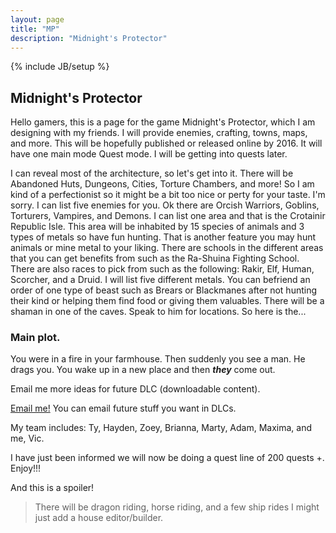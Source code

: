 ```yaml
---
layout: page
title: "MP"
description: "Midnight's Protector"
---
```

{% include JB/setup %}


## Midnight's Protector 

Hello gamers, this is a page for the game Midnight's Protector, which I am designing with my friends. I will provide enemies, crafting, towns, maps, and more. This will be hopefully published or released online by 2016. It will have one main mode Quest mode. I will be getting into quests later.

I can reveal most of the architecture, so let's get into it. There will be Abandoned Huts, Dungeons, Cities, Torture Chambers, and more! So I am kind of a perfectionist so it might be a bit too nice or perty for your taste. I'm sorry. I can list five enemies for you. Ok there are Orcish Warriors, Goblins, Torturers, Vampires, and Demons. I can list one area and that is the Crotainir Republic Isle. This area will be inhabited by 15 species of animals and 3 types of metals so have fun hunting. That is another feature you may hunt animals or mine metal to your liking. There are schools in the different areas that you can get benefits from such as the Ra-Shuina Fighting School. There are also races to pick from such as the following: Rakir, Elf, Human, Scorcher, and a Druid. I will list five different metals. You can befriend an order of one type of beast such as Brears or Blackmanes after not hunting their kind or helping them find food or giving them valuables. There will be a shaman in one of the caves. Speak to him for locations. So here is the... 

### Main plot. 

You were in a fire in your farmhouse. Then suddenly you see a man. He drags you. You wake up in a new place and then ***they*** come out. 

Email me more ideas for future DLC (downloadable content).

<a href="mailto:commentaries100@gmail.com"> Email me!</a> You can email future stuff you want in DLCs.
	
My team includes: Ty, Hayden, Zoey, Brianna, Marty, Adam, Maxima, and me, Vic.
	
I have just been informed we will now be doing a quest line of 200 quests +. Enjoy!!!

And this is a spoiler! 
> There will be dragon riding, horse riding, and a few ship rides I might just add a house editor/builder.